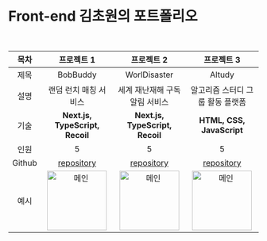 # Front-end 김초원의 포트폴리오

<br>

|목차|**프로젝트 1**|**프로젝트 2**|**프로젝트 3**|
|:---:|:---:|:---:|:---:|
| 제목 | BobBuddy | WorlDisaster | Altudy |
| 설명 | 랜덤 런치 매칭 서비스 | 세계 재난재해 구독 알림 서비스 | 알고리즘 스터디 그룹 활동 플랫폼 |
| 기술 | **Next.js, TypeScript, Recoil** | **Next.js, TypeScript, Recoil** | **HTML, CSS, JavaScript** |
| 인원 | 5 | 5 | 5 |
| Github | <a href="https://github.com/cece-09/BobBuddy_frontend" target="_blank">repository</a> | <a href="https://github.com/kimfield98/project2-WorlDisaster" target="_blank">repository</a> | <a href="https://github.com/kimfield98/project1-Altudy" target="_blank">repository</a> |
| 예시 | <img height="120" alt="메인" src="https://github.com/kimfield98/kimfield98/assets/141253939/13081574-78d9-4368-b58a-2ed4919ecfe7"> | <img height="120" alt="메인" src="https://github.com/kimfield98/kimfield98/assets/141253939/88a7e5a3-9573-48ef-ba54-bce142ff86b0"> | <img height="120" alt="메인" src="https://github.com/kimfield98/kimfield98/assets/141253939/5b5e0095-8f7c-4945-a071-523eaa9a662a"> |